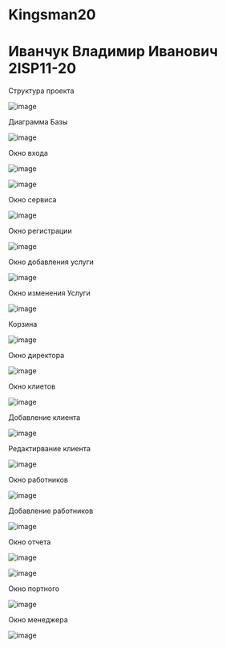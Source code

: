 # Kingsman20
<h1>Иванчук Владимир Иванович 2ISP11-20</h1>

<p>Структура проекта</p>

![image](https://user-images.githubusercontent.com/120939042/234255288-16a90f9e-0782-44dd-a893-51f6f2e30f07.png)

<p>Диаграмма Базы </p>

![image](https://user-images.githubusercontent.com/120939042/234255433-004ad5ad-b7b7-4a9e-a760-b6f0962cfdfa.png)

<p>Окно входа</p>

![image](https://user-images.githubusercontent.com/120939042/227508329-67086db9-dfae-4440-9551-37fe4bca1899.png)

![image](https://github.com/Fireofthedie/Kingsman20/assets/120939042/c7190090-5715-404a-bf53-f2d9f569f78a)


<p>Окно сервиса</p>

![image](https://user-images.githubusercontent.com/120939042/234260719-e8a640e7-abc9-42aa-bee2-d6c874ce628c.png)

<p>Окно регистрации</p>

![image](https://user-images.githubusercontent.com/120939042/228219627-319e8a2f-97db-4c5a-a9de-66a9db872c73.png)

<p>Окно добавления услуги</p>

![image](https://user-images.githubusercontent.com/120939042/229747380-b9276d5a-3bfa-40a3-90d9-c6f2797d8740.png)

<p>Окно изменения Услуги </p>

![image](https://user-images.githubusercontent.com/120939042/234260288-cba34f24-9c30-44cc-847f-84a85ea1b2c4.png)

<p>Корзина </p>

![image](https://user-images.githubusercontent.com/120939042/234260586-7e3897f1-b067-49b0-a971-10985171a038.png)

<p>Окно директора</p>

![image](https://github.com/Fireofthedie/Kingsman20/assets/120939042/556dc4f5-57d7-459b-b7e0-1baea068654d)

<p>Окно клиетов</p>

![image](https://github.com/Fireofthedie/Kingsman20/assets/120939042/5f7ff557-713b-4156-b924-53c61f33aee2)

<p>Добавление клиента</p>

![image](https://github.com/Fireofthedie/Kingsman20/assets/120939042/cdee337d-11e3-4643-8952-152a3ec973ca)

<p>Редактирвание клиента</p>

![image](https://github.com/Fireofthedie/Kingsman20/assets/120939042/e5700644-9934-43e0-b572-90efb4aed126)

<p>Окно работников</p>

![image](https://github.com/Fireofthedie/Kingsman20/assets/120939042/90bbf194-9670-4cc9-b3f0-29b4fff2ff5a)

<p>Добавление работников</p>

![image](https://github.com/Fireofthedie/Kingsman20/assets/120939042/c44925c8-8256-4193-9307-bfd6a1301de8)


<p>Окно отчета</p>

![image](https://github.com/Fireofthedie/Kingsman20/assets/120939042/eccd2fc2-3cb5-440c-aad4-00521b09b144)

![image](https://github.com/Fireofthedie/Kingsman20/assets/120939042/793df08f-7f0c-45f6-a037-be1ece0f2d5a)


<p>Окно портного</p>

![image](https://github.com/Fireofthedie/Kingsman20/assets/120939042/6e709a68-cda6-42e1-84d9-5dddd1c077a3)

<p>Окно менеджера</p>

![image](https://github.com/Fireofthedie/Kingsman20/assets/120939042/df09745d-31cf-44b2-a298-b4598bdec4e5)

